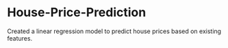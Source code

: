# House-Price-Prediction
Created a linear regression model to predict house prices based on existing features.
